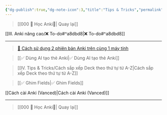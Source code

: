 ```yaml
---
{"dg-publish":true,"dg-note-icon":3,"title":"Tips & Tricks","permalink":"/iv-tips-and-tricks/iv-tips-and-tricks/","dgPassFrontmatter":true}
---
```




> [[000 🌟 Học Anki🌟\| Quay lại]]

[[III. Anki nâng cao/❌ To-do#^a8dbd8\|❌ To-do#^a8dbd8]]
___

> [👑 Cách sử dụng 2 phiên bản Anki trên cùng 1 máy tính](https://www.facebook.com/100006970567626/videos/1454785538639082/)

> [[✅ Dùng AI tạo thẻ Anki\|✅ Dùng AI tạo thẻ Anki]]

> [[IV. Tips & Tricks/Cách sắp xếp Deck theo thứ tự từ A-Z\|Cách sắp xếp Deck theo thứ tự từ A-Z]]

> [[✅ Ghim Fields\|✅ Ghim Fields]]

[[Cách cài Anki (Vanced)\|Cách cài Anki (Vanced)]]

___

> [[000 🌟 Học Anki🌟\| Quay lại]]